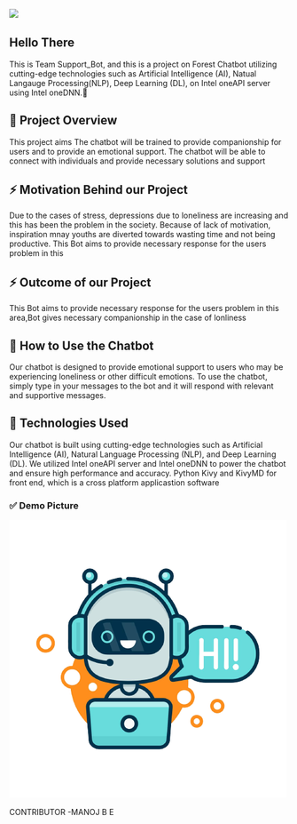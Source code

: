  <img src="https://img.freepik.com/free-vector/hacker-operating-laptop-cartoon-icon-illustration-technology-icon-concept-isolated-flat-cartoon-style_138676-2387.jpg?w=826&t=st=1679050803~exp=1679051403~hmac=eeff49229f8423ceb44d8fb2b0c7ba1fd8752bfe7801b67da63f810c0c1ecc53" height="50px"> <h2> Hello There</h2>

This is Team Support_Bot, and this is a project on Forest Chatbot utilizing cutting-edge technologies such as Artificial Intelligence (AI), Natual Langauge Processing(NLP), Deep Learning (DL), on Intel oneAPI server using Intel oneDNN.👨

## 👯 Project Overview

This project aims The chatbot will be trained to provide companionship for users and
to provide an emotional support. The chatbot will be able to connect with individuals and provide necessary solutions and support

## ⚡ Motivation Behind our Project

Due to the cases of stress, depressions due to loneliness are increasing and this has been the problem in the society. Because of lack of motivation, inspiration mnay youths are diverted towards wasting time and not being productive. This Bot aims to provide necessary response for the users problem in this

## ⚡ Outcome of our Project

This Bot aims to provide necessary response for the users problem in this area,Bot gives necessary companionship in the case of lonliness

## 🤖 How to Use the Chatbot

Our chatbot is designed to provide emotional support to users who may be experiencing loneliness or other difficult emotions. To use the chatbot, simply type in your messages to the bot and it will respond with relevant and supportive messages.

## 🚀 Technologies Used

Our chatbot is built using cutting-edge technologies such as Artificial Intelligence (AI), Natural Language Processing (NLP), and Deep Learning (DL). We utilized Intel oneAPI server and Intel oneDNN to power the chatbot and ensure high performance and accuracy. Python Kivy and KivyMD for front end, which is a cross platform applicastion software

### ✅ Demo Picture
<img src = "assets/chatbot.png/">

CONTRIBUTOR
-MANOJ B E
